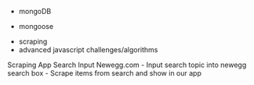 - mongoDB
 + mongoose
- scraping
- advanced javascript challenges/algorithms


Scraping App
	Search Input
		Newegg.com
			- Input search topic into newegg search box
			- Scrape items from search and show in our app